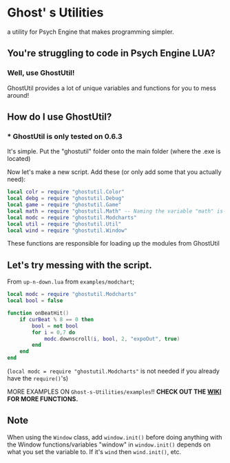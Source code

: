 # Ghost' s Utilities
a utility for Psych Engine that makes programming simpler.

## You're struggling to code in Psych Engine LUA?
### Well, use GhostUtil!

GhostUtil provides a lot of unique variables and functions for you to mess around!

## How do I use GhostUtil?
### * GhostUtil is only tested on 0.6.3
It's simple. Put the "ghostutil" folder onto the main folder (where the .exe is located)

Now let's make a new script. Add these (or only add some that you actually need):
```lua
local colr = require "ghostutil.Color"
local debg = require "ghostutil.Debug"
local game = require "ghostutil.Game"
local math = require "ghostutil.Math" -- Naming the variable "math" is now possible in GhostUtil >1.0.0
local modc = require "ghostutil.Modcharts"
local util = require "ghostutil.Util"
local wind = require "ghostutil.Window"
```
These functions are responsible for loading up the modules from GhostUtil

## Let's try messing with the script.
From `up-n-down.lua` from `examples/modchart`;
```lua
local modc = require "ghostutil.Modcharts"
local bool = false

function onBeatHit()
    if curBeat % 8 == 0 then
        bool = not bool
        for i = 0,7 do
            modc.downscroll(i, bool, 2, "expoOut", true)
        end
    end
end
```

(`local modc = require "ghostutil.Modcharts"` is not needed if you already have the `require()`'s)

MORE EXAMPLES ON `Ghost-s-Utilities/examples`!!
**CHECK OUT THE [WIKI](https://github.com/GhostglowDev/Ghost-s-Utilities/wiki) FOR MORE FUNCTIONS.**

## Note
When using the `Window` class, add `window.init()` before doing anything with the Window functions/variables
"window" in `window.init()` depends on what you set the variable to. If it's `wind` then `wind.init()`, etc.
